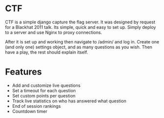 CTF
===
CTF is a simple django capture the flag server. It was designed by request for a Blackhat 2011 talk.
Its simple, quick and easy to set up. Simply deploy to a server and use Nginx to proxy connections.

After it is set up and working then navigate to /admin/ and log in. Create one (and only one) settings object, and as many questions as you wish. Then have a play, the rest should explain itself.

Features
========
* Add and customize live questions
* Set a timeout for each question
* Set custom points per question
* Track live statistics on who has answered what question
* End of session rankings
* Countdown timer
